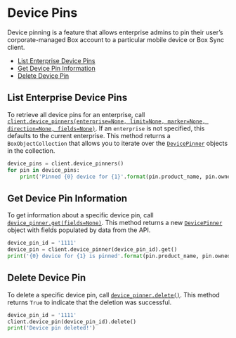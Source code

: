 Device Pins
===========

Device pinning is a feature that allows enterprise admins to pin their user’s
corporate-managed Box account to a particular mobile device or Box Sync client.

<!-- START doctoc generated TOC please keep comment here to allow auto update -->
<!-- DON'T EDIT THIS SECTION, INSTEAD RE-RUN doctoc TO UPDATE -->


- [List Enterprise Device Pins](#list-enterprise-device-pins)
- [Get Device Pin Information](#get-device-pin-information)
- [Delete Device Pin](#delete-device-pin)

<!-- END doctoc generated TOC please keep comment here to allow auto update -->

List Enterprise Device Pins
---------------------------

To retrieve all device pins for an enterprise, call
[`client.device_pinners(enterprise=None, limit=None, marker=None, direction=None, fields=None)`][device_pinners].
If an `enterprise` is not specified, this defaults to the current enterprise.  This method returns a
`BoxObjectCollection` that allows you to iterate over the [`DevicePinner`][device_pin_class] objects in the collection.

```python
device_pins = client.device_pinners()
for pin in device_pins:
    print('Pinned {0} device for {1}'.format(pin.product_name, pin.owned_by.name))
```

[device_pinners]: https://box-python-sdk.readthedocs.io/en/latest/boxsdk.client.html#boxsdk.client.client.Client.device_pinners
[device_pin_class]: https://box-python-sdk.readthedocs.io/en/latest/boxsdk.object.html#boxsdk.object.device_pinner.DevicePinner

Get Device Pin Information
--------------------------

To get information about a specific device pin, call [`device_pinner.get(fields=None)`][get].  This method returns a new
[`DevicePinner`][device_pin_class] object with fields populated by data from the API.

```python
device_pin_id = '1111'
device_pin = client.device_pinner(device_pin_id).get()
print('{0} device for {1} is pinned'.format(pin.product_name, pin.owned_by.name))
```

[get]: https://box-python-sdk.readthedocs.io/en/latest/boxsdk.object.html#boxsdk.object.base_object.BaseObject.get

Delete Device Pin
-----------------

To delete a specific device pin, call [`device_pinner.delete()`][delete].  This method returns `True` to indicate that
the deletion was successful.

```python
device_pin_id = '1111'
client.device_pin(device_pin_id).delete()
print('Device pin deleted!')
```

[delete]: https://box-python-sdk.readthedocs.io/en/latest/boxsdk.object.html#boxsdk.object.base_object.BaseObject.delete
